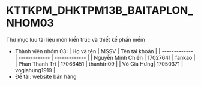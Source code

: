 # KTTKPM_DHKTPM13B_BAITAPLON_NHOM03
Thư mục lưu tài liệu môn kiến trúc và thiết kế phần mềm
- Thành viên nhóm 03:
   | Họ và tên     |     MSSV      | Tên tài khoản |
   | ------------- | ------------- | ------------- |
   | Nguyễn Minh Chiến  | 17027641  | fankao |
   | Phan Thanh Trí | 17066451  | thanhtri09 |
   | Võ Gia Hưng| 17050371  | vogiahung1919 |
 - Đề tài: website bán hàng
